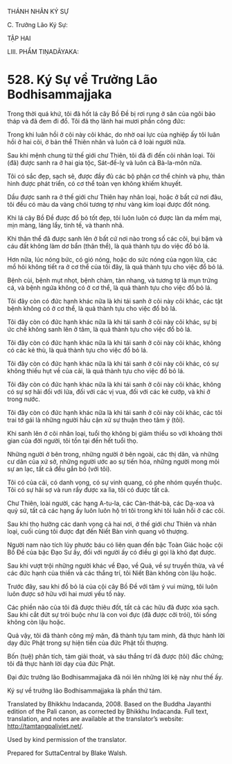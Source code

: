 THÁNH NHÂN KÝ SỰ

C. Trưởng Lão Ký Sự:

TẬP HAI

LIII. PHẨM TIṆADĀYAKA:

# 528\. Ký Sự về Trưởng Lão Bodhisammajjaka

Trong thời quá khứ, tôi đã hốt lá cây Bồ Đề bị rơi rụng ở sân của ngôi bảo tháp và đã đem đi đổ. Tôi đã thọ lãnh hai mươi phần công đức:

Trong khi luân hồi ở cõi này cõi khác, do nhờ oai lực của nghiệp ấy tôi luân hồi ở hai cõi, ở bản thể Thiên nhân và luôn cả ở loài người nữa.

Sau khi mệnh chung từ thế giới chư Thiên, tôi đã đi đến cõi nhân loại. Tôi (đã) được sanh ra ở hai gia tộc, Sát-đế-lỵ và luôn cả Bà-la-môn nữa.

Tôi có sắc đẹp, sạch sẽ, được đầy đủ các bộ phận cơ thể chính và phụ, thân hình được phát triển, có cơ thể toàn vẹn không khiếm khuyết.

Dầu được sanh ra ở thế giới chư Thiên hay nhân loại, hoặc ở bất cứ nơi đâu, tôi đều có màu da vàng chói tương tợ như vàng kim loại được đốt nóng.

Khi lá cây Bồ Đề được đổ bỏ tốt đẹp, tôi luôn luôn có được làn da mềm mại, mịn màng, láng lẩy, tinh tế, và thanh nhã.

Khi thân thể đã được sanh lên ở bất cứ nơi nào trong số các cõi, bụi bặm và cáu đất không làm dơ bẩn (thân thể), là quả thành tựu do việc đổ bỏ lá.

Hơn nữa, lúc nóng bức, có gió nóng, hoặc do sức nóng của ngọn lửa, các mồ hôi không tiết ra ở cơ thể của tôi đây, là quả thành tựu cho việc đổ bỏ lá.

Bệnh cùi, bệnh mụt nhọt, bệnh chàm, tàn nhang, và tương tợ là mụn trứng cá, và bệnh ngứa không có ở cơ thể, là quả thành tựu cho việc đổ bỏ lá.

Tôi đây còn có đức hạnh khác nữa là khi tái sanh ở cõi này cõi khác, các tật bệnh không có ở cơ thể, là quả thành tựu cho việc đổ bỏ lá.

Tôi đây còn có đức hạnh khác nữa là khi tái sanh ở cõi này cõi khác, sự bị ức chế không sanh lên ở tâm, là quả thành tựu cho việc đổ bỏ lá.

Tôi đây còn có đức hạnh khác nữa là khi tái sanh ở cõi này cõi khác, không có các kẻ thù, là quả thành tựu cho việc đổ bỏ lá.

Tôi đây còn có đức hạnh khác nữa là khi tái sanh ở cõi này cõi khác, có sự không thiếu hụt về của cải, là quả thành tựu cho việc đổ bỏ lá.

Tôi đây còn có đức hạnh khác nữa là khi tái sanh ở cõi này cõi khác, không có sự sợ hãi đối với lửa, đối với các vị vua, đối với các kẻ cướp, và khi ở trong nước.

Tôi đây còn có đức hạnh khác nữa là khi tái sanh ở cõi này cõi khác, các tôi trai tớ gái là những người hầu cận xử sự thuận theo tâm ý (tôi).

Khi sanh lên ở cõi nhân loại, tuổi thọ không bị giảm thiểu so với khoảng thời gian của đời người, tôi tồn tại đến hết tuổi thọ.

Những người ở bên trong, những người ở bên ngoài, các thị dân, và những cư dân của xứ sở, những người ước ao sự tiến hóa, những người mong mỏi sự an lạc, tất cả đều gắn bó (với tôi).

Tôi có của cải, có danh vọng, có sự vinh quang, có phe nhóm quyến thuộc. Tôi có sự hãi sợ và run rẩy được xa lìa, tôi có được tất cả.

Chư Thiên, loài người, các hạng A-tu-la, các Càn-thát-bà, các Dạ-xoa và quỷ sứ, tất cả các hạng ấy luôn luôn hộ trì tôi trong khi tôi luân hồi ở các cõi.

Sau khi thọ hưởng các danh vọng cả hai nơi, ở thế giới chư Thiên và nhân loại, cuối cùng tôi được đạt đến Niết Bàn vinh quang vô thượng.

Người nam nào tích lũy phước báu có liên quan đến bậc Toàn Giác hoặc cội Bồ Đề của bậc Đạo Sư ấy, đối với người ấy có điều gì gọi là khó đạt được.

Sau khi vượt trội những người khác về Đạo, về Quả, về sự truyền thừa, và về các đức hạnh của thiền và các thắng trí, tôi Niết Bàn không còn lậu hoặc.

Trước đây, sau khi đổ bỏ lá của cội cây Bồ Đề với tâm ý vui mừng, tôi luôn luôn được sở hữu với hai mươi yếu tố này.

Các phiền não của tôi đã được thiêu đốt, tất cả các hữu đã được xóa sạch. Sau khi cắt đứt sự trói buộc như là con voi đực (đã được cởi trói), tôi sống không còn lậu hoặc.

Quả vậy, tôi đã thành công mỹ mãn, đã thành tựu tam minh, đã thực hành lời dạy đức Phật trong sự hiện tiền của đức Phật tối thượng.

Bốn (tuệ) phân tích, tám giải thoát, và sáu thắng trí đã được (tôi) đắc chứng; tôi đã thực hành lời dạy của đức Phật.

Đại đức trưởng lão Bodhisammajjaka đã nói lên những lời kệ này như thế ấy.

Ký sự về trưởng lão Bodhisammajjaka là phần thứ tám.

Translated by Bhikkhu Indacanda, 2008. Based on the Buddha Jayanthi edition of the Pali canon, as corrected by Bhikkhu Indacanda. Full text, translation, and notes are available at the translator’s website: http://tamtangpaliviet.net/.

Used by kind permission of the translator.

Prepared for SuttaCentral by Blake Walsh.